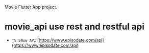 
Movie Flutter App project.

# movie_api use rest and restful api
- `TV Show API` [https://www.episodate.com/api](https://www.episodate.com/api)
